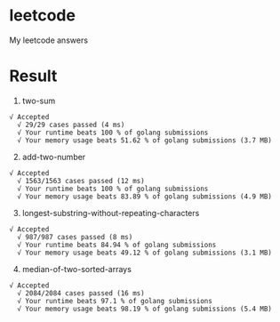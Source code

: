 # leetcode
My leetcode answers

# Result

1. two-sum
```
√ Accepted
  √ 29/29 cases passed (4 ms)
  √ Your runtime beats 100 % of golang submissions
  √ Your memory usage beats 51.62 % of golang submissions (3.7 MB)
```

2. add-two-number
```
√ Accepted
  √ 1563/1563 cases passed (12 ms)
  √ Your runtime beats 100 % of golang submissions
  √ Your memory usage beats 83.89 % of golang submissions (4.9 MB)
```

3. longest-substring-without-repeating-characters
```
√ Accepted
  √ 987/987 cases passed (8 ms)
  √ Your runtime beats 84.94 % of golang submissions
  √ Your memory usage beats 49.12 % of golang submissions (3.1 MB)
```

4. median-of-two-sorted-arrays
```
√ Accepted
  √ 2084/2084 cases passed (16 ms)
  √ Your runtime beats 97.1 % of golang submissions
  √ Your memory usage beats 98.19 % of golang submissions (5.4 MB)
```
